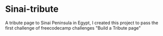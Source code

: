 # Sinai-tribute
A tribute page to Sinai Peninsula in Egypt,
I created this project to pass the first challenge of freecodecamp challenges "Build a Tribute page" 
